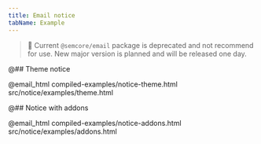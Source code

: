```yaml
---
title: Email notice
tabName: Example
---
```


> 🚨 Current `@semcore/email` package is deprecated and not recommend for use. New major version is planned and will be released one day.

@## Theme notice

@email_html compiled-examples/notice-theme.html src/notice/examples/theme.html

@## Notice with addons

@email_html compiled-examples/notice-addons.html src/notice/examples/addons.html
